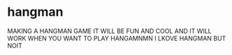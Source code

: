# hangman 
MAKING A HANGMAN GAME IT WILL BE FUN AND COOL AND IT WILL WORK WHEN YOU WANT TO PLAY HANGAMNMN I LKOVE HANGMAN BUT NOIT
